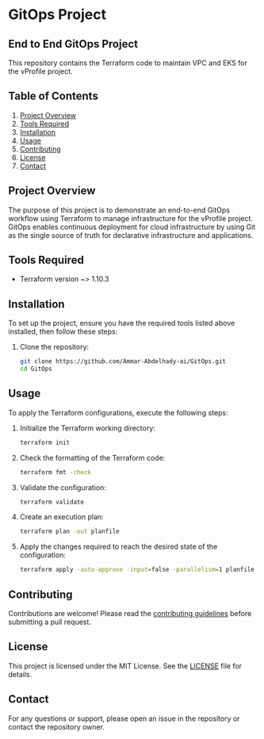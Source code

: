 # GitOps Project

## End to End GitOps Project

This repository contains the Terraform code to maintain VPC and EKS for the vProfile project.

## Table of Contents

1. [Project Overview](#project-overview)
2. [Tools Required](#tools-required)
3. [Installation](#installation)
4. [Usage](#usage)
5. [Contributing](#contributing)
6. [License](#license)
7. [Contact](#contact)

## Project Overview

The purpose of this project is to demonstrate an end-to-end GitOps workflow using Terraform to manage infrastructure for the vProfile project. GitOps enables continuous deployment for cloud infrastructure by using Git as the single source of truth for declarative infrastructure and applications.

## Tools Required

- Terraform version ~> 1.10.3

## Installation

To set up the project, ensure you have the required tools listed above installed, then follow these steps:

1. Clone the repository:
    ```bash
    git clone https://github.com/Ammar-Abdelhady-ai/GitOps.git
    cd GitOps
    ```

## Usage

To apply the Terraform configurations, execute the following steps:

1. Initialize the Terraform working directory:
    ```bash
    terraform init
    ```

2. Check the formatting of the Terraform code:
    ```bash
    terraform fmt -check
    ```

3. Validate the configuration:
    ```bash
    terraform validate
    ```

4. Create an execution plan:
    ```bash
    terraform plan -out planfile
    ```

5. Apply the changes required to reach the desired state of the configuration:
    ```bash
    terraform apply -auto-approve -input=false -parallelism=1 planfile
    ```

## Contributing

Contributions are welcome! Please read the [contributing guidelines](CONTRIBUTING.md) before submitting a pull request.

## License

This project is licensed under the MIT License. See the [LICENSE](LICENSE) file for details.

## Contact

For any questions or support, please open an issue in the repository or contact the repository owner.
